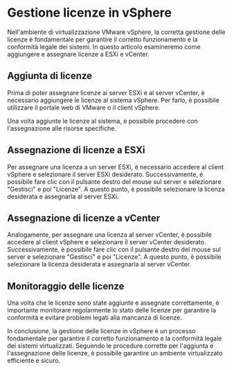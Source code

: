 # Gestione licenze in vSphere

Nell'ambiente di virtualizzazione VMware vSphere, la corretta gestione delle licenze è fondamentale per garantire il corretto funzionamento e la conformità legale dei sistemi. In questo articolo esamineremo come aggiungere e assegnare licenze a ESXi e vCenter.

## Aggiunta di licenze

Prima di poter assegnare licenze ai server ESXi e al server vCenter, è necessario aggiungere le licenze al sistema vSphere. Per farlo, è possibile utilizzare il portale web di VMware o il client vSphere.

Una volta aggiunte le licenze al sistema, è possibile procedere con l'assegnazione alle risorse specifiche.

## Assegnazione di licenze a ESXi

Per assegnare una licenza a un server ESXi, è necessario accedere al client vSphere e selezionare il server ESXi desiderato. Successivamente, è possibile fare clic con il pulsante destro del mouse sul server e selezionare "Gestisci" e poi "Licenze". A questo punto, è possibile selezionare la licenza desiderata e assegnarla al server ESXi.

## Assegnazione di licenze a vCenter

Analogamente, per assegnare una licenza al server vCenter, è possibile accedere al client vSphere e selezionare il server vCenter desiderato. Successivamente, è possibile fare clic con il pulsante destro del mouse sul server e selezionare "Gestisci" e poi "Licenze". A questo punto, è possibile selezionare la licenza desiderata e assegnarla al server vCenter.

## Monitoraggio delle licenze

Una volta che le licenze sono state aggiunte e assegnate correttamente, è importante monitorare regolarmente lo stato delle licenze per garantire la conformità e evitare problemi legati alla mancanza di licenze.

In conclusione, la gestione delle licenze in vSphere è un processo fondamentale per garantire il corretto funzionamento e la conformità legale dei sistemi virtualizzati. Seguendo le procedure corrette per l'aggiunta e l'assegnazione delle licenze, è possibile garantire un ambiente virtualizzato efficiente e sicuro.